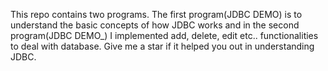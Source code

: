 This repo contains two programs. The first program(JDBC DEMO) is to understand the basic concepts of how JDBC works and in the second program(JDBC DEMO_) I implemented add, delete, edit etc.. functionalities to deal with database. Give me a star if it helped you out in understanding JDBC.
